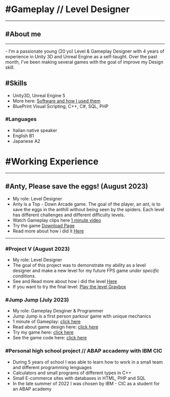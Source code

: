 # #Gameplay // Level Designer

<hr>

## #About me

<hr>
- I'm a passionate young (20 yo) Level & Gameplay Designer with 4 years of experience in Unity 3D and Unreal Engine as a self-taught. Over the past month, I've been making several games with the goal of improve my Design skill.

## #Skills
- Unity3D, Unreal Engine 5
- More here: [Software and how I used them](https://github.com/GiuseppeRotondo03/GiuseppeRotondo03.github.io/blob/main/List%20of%20Programs%20that%20i%20know.pdf)
- BluePrint Visual Scripting, C++, C#, SQL, PHP

### #Languages
- Italian native speaker
- English B1
- Japanese A2

# #Working Experience
  
<hr>

## #Anty, Please save the eggs! (August 2023)
- My role: Level Designer
- Anty is a Top - Down Arcade game. The goal of the player, an ant, is to save the eggs in the anthill without being seen by the spiders. Each level has different challenges and different difficulty levels.
- Watch Gameplay clips here [1 minute video](https://youtu.be/yeR7v-2roT4)
- Try the game [Download Page]()
- Read more about how i did it [Here]()

<hr>

### #Project V (August 2023)
- My role: Level Designer
- The goal of this project was to demonstrate my ability as a level designer and make a new level for my future FPS game *under specific conditions*.
- See and Read more about how i did the level [Here](https://giusepperotondo03.github.io/project_V/)
- If you want to try the final level: [Play the level Graybox](https://giusepperotondo.itch.io/project-v)

### #Jump Jump (July 2023)
- My role: Gameplay Desginer & Programmer
- Jump Jump is a first person parkour game with unique mechanics
- 1 minute of Gameplay: [click here](https://youtu.be/PvDKkf-1XQo)
- Read about game design here: [click here](https://giusepperotondo03.github.io/JumpJump_Project.github.io-/)
- Try my game here: [click here](https://giusepperotondo.itch.io/jump-jump)
- See the game code here: [click here](https://giusepperotondo03.github.io/JumpJumpCode.Github.io/)

### #Personal high school project // ABAP accademy with IBM CIC
- During 5 years of school I was able to learn how to work in a small team and different programming lenguages
- Calculators and small programs of different types in C++
- Small E-commerce sites with databases in HTML, PHP and SQL
- In the late summer of 2022 I was chosen by IBM - CIC as a student for an ABAP academy
